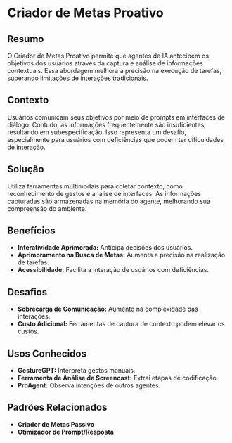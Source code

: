 # Criador de Metas Proativo

## Resumo
O Criador de Metas Proativo permite que agentes de IA antecipem os objetivos dos usuários através da captura e análise de informações contextuais. Essa abordagem melhora a precisão na execução de tarefas, superando limitações de interações tradicionais.

## Contexto
Usuários comunicam seus objetivos por meio de prompts em interfaces de diálogo. Contudo, as informações frequentemente são insuficientes, resultando em subespecificação. Isso representa um desafio, especialmente para usuários com deficiências que podem ter dificuldades de interação.

## Solução
Utiliza ferramentas multimodais para coletar contexto, como reconhecimento de gestos e análise de interfaces. As informações capturadas são armazenadas na memória do agente, melhorando sua compreensão do ambiente.

## Benefícios
- **Interatividade Aprimorada:** Anticipa decisões dos usuários.
- **Aprimoramento na Busca de Metas:** Aumenta a precisão na realização de tarefas.
- **Acessibilidade:** Facilita a interação de usuários com deficiências.

## Desafios
- **Sobrecarga de Comunicação:** Aumento na complexidade das interações.
- **Custo Adicional:** Ferramentas de captura de contexto podem elevar os custos.

## Usos Conhecidos
- **GestureGPT:** Interpreta gestos manuais.
- **Ferramenta de Análise de Screencast:** Extrai etapas de codificação.
- **ProAgent:** Observa intenções de outros agentes.

## Padrões Relacionados
- **Criador de Metas Passivo**
- **Otimizador de Prompt/Resposta**

